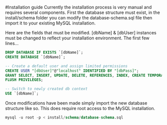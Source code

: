 #Installation guide
Currently the installation process is very manual and requires several components.
First the database structure must exist, in the install/schema folder you can
modify the database-schema.sql file then import it to your existing MySQL installation.

Here are the fields that must be modified. [dbName] & [dbUser] instances must be
changed to reflect your installation environment. The first few lines...
```sql
DROP DATABASE IF EXISTS `[dbName]`;
CREATE DATABASE `[dbName]`;

-- Create a default user and assign limited permissions
CREATE USER "[dbUser]"@"localhost" IDENTIFIED BY "[dbPass]";
GRANT SELECT, INSERT, UPDATE, DELETE, REFERENCES, INDEX, CREATE TEMPORARY TABLES, LOCK TABLES, EXECUTE ON `[dbName]`.* TO "[dbUser]"@"localhost";
FLUSH PRIVILEGES;

-- Switch to newly created db context
USE `[dbName]`;
```

Once modifications have been made simply import the new database structure like
so. This does require root access to the MySQL installation.
```sql
mysql -u root -p < install/schema/database-schema.sql
```